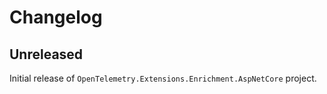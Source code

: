 # Changelog

## Unreleased

Initial release of `OpenTelemetry.Extensions.Enrichment.AspNetCore` project.
